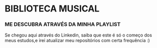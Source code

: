 # BIBLIOTECA MUSICAL
### ME DESCUBRA ATRAVÉS DA MINHA PLAYLIST

Se chegou aqui através do Linkedin, saiba que este é só o começo dos meus estudos,e irei atualizar meu repositórios com certa frequência :)
 

